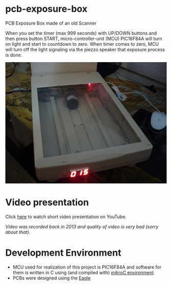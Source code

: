 # pcb-exposure-box
PCB Exposure Box made of an old Scanner

When you set the timer (max 999 seconds) with UP/DOWN buttons and then press button START, micro-controller-unit (MCU) PIC16F84A will turn on light and start to countdown to zero. When timer comes to zero, MCU will turn off the light signaling via the piezzo speaker that exposure process is done.

![](doc/img/pcb-exposure-box-opened.jpg)

# Video presentation

Click [here](https://www.youtube.com/watch?v=MrX0DLpo7UE) to watch short video presentation on YouTube.

_Video was recorded back in 2013 and quality of video is very bad (sorry about that)._

# Development Environment

- MCU used for realization of this project is PIC16F84A and software for them is written in C using (and compiled with) [mikroC environment](https://www.mikroe.com/mikroc-pic)
- PCBs were designed using the [Eagle](https://www.autodesk.com/products/eagle/overview)
